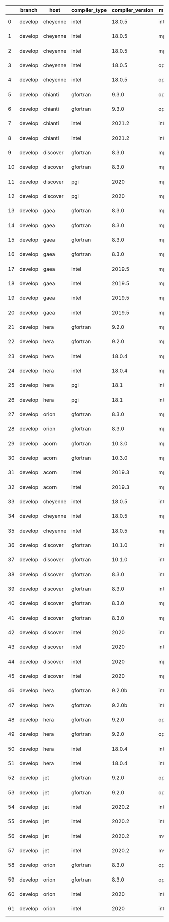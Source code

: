 |    | branch   | host     | compiler_type   | compiler_version   | mpi_type   | mpi_version        | o_g   | os     | build_passed   | unit_pass   | unit_fail   | system_pass   | system_fail   | example_pass   | example_fail   | nuopc_pass   | nuopc_fail   | hash                                                                                                                                 | modified                   |
|----|----------|----------|-----------------|--------------------|------------|--------------------|-------|--------|----------------|-------------|-------------|---------------|---------------|----------------|----------------|--------------|--------------|--------------------------------------------------------------------------------------------------------------------------------------|----------------------------|
|  0 | develop  | cheyenne | intel           | 18.0.5             | intelmpi   | 2018.4.274         | g     | Linux  | Fail           | 13695       | 0           | 49            | 0             | 80             | 0              | 50           | 0            | [artifacts](https://github.com/esmf-org/esmf-test-artifacts/tree/cheyenne/develop/cheyenne/intel/18.0.5/g/intelmpi/2018.4.274)       | 2022-02-02 20:42:40.910755 |
|  1 | develop  | cheyenne | intel           | 18.0.5             | mpt        | 2.19               | O     | Linux  | Fail           | 9071        | 0           | 49            | 0             | 80             | 0              | 50           | 0            | [artifacts](https://github.com/esmf-org/esmf-test-artifacts/tree/cheyenne/develop/cheyenne/intel/18.0.5/O/mpt/2.19)                  | 2022-02-02 20:42:40.910755 |
|  2 | develop  | cheyenne | intel           | 18.0.5             | mpt        | 2.19               | g     | Linux  | Fail           | 13695       | 0           | 49            | 0             | 80             | 0              | 50           | 0            | [artifacts](https://github.com/esmf-org/esmf-test-artifacts/tree/cheyenne/develop/cheyenne/intel/18.0.5/g/mpt/2.19)                  | 2022-02-02 20:42:40.910755 |
|  3 | develop  | cheyenne | intel           | 18.0.5             | openmpi    | 3.1.4              | O     | Linux  | Fail           | 9071        | 0           | 49            | 0             | 80             | 0              | 50           | 0            | [artifacts](https://github.com/esmf-org/esmf-test-artifacts/tree/cheyenne/develop/cheyenne/intel/18.0.5/O/openmpi/3.1.4)             | 2022-02-02 20:42:40.910755 |
|  4 | develop  | cheyenne | intel           | 18.0.5             | openmpi    | 3.1.4              | g     | Linux  | Fail           | 13695       | 0           | 49            | 0             | 80             | 0              | 50           | 0            | [artifacts](https://github.com/esmf-org/esmf-test-artifacts/tree/cheyenne/develop/cheyenne/intel/18.0.5/g/openmpi/3.1.4)             | 2022-02-02 20:42:40.910755 |
|  5 | develop  | chianti  | gfortran        | 9.3.0              | openmpi    | 4.0.5-gcc-9.3.0    | O     | Linux  | Fail           | fail        | fail        | fail          | fail          | fail           | fail           | 0            | 50           | [artifacts](https://github.com/esmf-org/esmf-test-artifacts/tree/chianti/develop/chianti/gfortran/9.3.0/O/openmpi/4.0.5-gcc-9.3.0)   | 2022-02-02 20:37:25.448985 |
|  6 | develop  | chianti  | gfortran        | 9.3.0              | openmpi    | 4.0.5-gcc-9.3.0    | g     | Linux  | Fail           | fail        | fail        | fail          | fail          | fail           | fail           | 0            | 50           | [artifacts](https://github.com/esmf-org/esmf-test-artifacts/tree/chianti/develop/chianti/gfortran/9.3.0/g/openmpi/4.0.5-gcc-9.3.0)   | 2022-02-02 20:37:25.448985 |
|  7 | develop  | chianti  | intel           | 2021.2             | intelmpi   | 2021.2.0-gcc-9.3.0 | O     | Linux  | Fail           | fail        | fail        | fail          | fail          | fail           | fail           | 0            | 50           | [artifacts](https://github.com/esmf-org/esmf-test-artifacts/tree/chianti/develop/chianti/intel/2021.2/O/intelmpi/2021.2.0-gcc-9.3.0) | 2022-02-02 20:37:25.448985 |
|  8 | develop  | chianti  | intel           | 2021.2             | intelmpi   | 2021.2.0-gcc-9.3.0 | g     | Linux  | Fail           | fail        | fail        | fail          | fail          | fail           | fail           | 0            | 50           | [artifacts](https://github.com/esmf-org/esmf-test-artifacts/tree/chianti/develop/chianti/intel/2021.2/g/intelmpi/2021.2.0-gcc-9.3.0) | 2022-02-02 20:37:25.448985 |
|  9 | develop  | discover | gfortran        | 8.3.0              | mpiuni     | None               | O     | Linux  | Fail           | 7550        | 0           | 8             | 0             | 43             | 0              | 0            | 50           | [artifacts](https://github.com/esmf-org/esmf-test-artifacts/tree/discover/develop/discover/gfortran/8.3.0/O/mpiuni/none)             | 2022-02-02 20:39:10.280662 |
| 10 | develop  | discover | gfortran        | 8.3.0              | mpiuni     | None               | g     | Linux  | Fail           | 12174       | 0           | 8             | 0             | 43             | 0              | 0            | 50           | [artifacts](https://github.com/esmf-org/esmf-test-artifacts/tree/discover/develop/discover/gfortran/8.3.0/g/mpiuni/none)             | 2022-02-02 20:39:10.280662 |
| 11 | develop  | discover | pgi             | 2020               | mpiuni     | None               | O     | Linux  | Fail           | 6928        | 622         | 6             | 2             | 40             | 3              | 0            | 50           | [artifacts](https://github.com/esmf-org/esmf-test-artifacts/tree/discover/develop/discover/pgi/2020/O/mpiuni/none)                   | 2022-02-02 20:39:10.280662 |
| 12 | develop  | discover | pgi             | 2020               | mpiuni     | None               | g     | Linux  | Fail           | 9788        | 494         | 4             | 4             | 40             | 3              | 0            | 50           | [artifacts](https://github.com/esmf-org/esmf-test-artifacts/tree/discover/develop/discover/pgi/2020/g/mpiuni/none)                   | 2022-02-02 20:39:10.280662 |
| 13 | develop  | gaea     | gfortran        | 8.3.0              | mpi        | 7.7.11             | O     | Unicos | Fail           | 9070        | 1           | 49            | 0             | 80             | 0              | 47           | 3            | [artifacts](https://github.com/esmf-org/esmf-test-artifacts/tree/gaea/develop/gaea/gfortran/8.3.0/O/mpi/7.7.11)                      | 2022-02-02 20:41:16.783091 |
| 14 | develop  | gaea     | gfortran        | 8.3.0              | mpi        | 7.7.11             | g     | Unicos | Fail           | 13694       | 1           | 49            | 0             | 80             | 0              | 47           | 3            | [artifacts](https://github.com/esmf-org/esmf-test-artifacts/tree/gaea/develop/gaea/gfortran/8.3.0/g/mpi/7.7.11)                      | 2022-02-02 20:41:16.783091 |
| 15 | develop  | gaea     | gfortran        | 8.3.0              | mpiuni     | None               | O     | Unicos | Fail           | 7550        | 0           | 8             | 0             | 43             | 0              | 0            | 50           | [artifacts](https://github.com/esmf-org/esmf-test-artifacts/tree/gaea/develop/gaea/gfortran/8.3.0/O/mpiuni/none)                     | 2022-02-02 20:41:16.783091 |
| 16 | develop  | gaea     | gfortran        | 8.3.0              | mpiuni     | None               | g     | Unicos | Fail           | 12174       | 0           | 8             | 0             | 43             | 0              | 0            | 50           | [artifacts](https://github.com/esmf-org/esmf-test-artifacts/tree/gaea/develop/gaea/gfortran/8.3.0/g/mpiuni/none)                     | 2022-02-02 20:41:16.783091 |
| 17 | develop  | gaea     | intel           | 2019.5             | mpi        | 7.7.11             | O     | Unicos | Fail           | 11916       | queued13    | 49            | 0             | 80             | 0              | 47           | 3            | [artifacts](https://github.com/esmf-org/esmf-test-artifacts/tree/gaea/develop/gaea/intel/2019.5/O/mpi/7.7.11)                        | 2022-02-02 20:41:16.783091 |
| 18 | develop  | gaea     | intel           | 2019.5             | mpi        | 7.7.11             | g     | Unicos | Fail           | 11916       | queued13    | 49            | 0             | 80             | 0              | 47           | 3            | [artifacts](https://github.com/esmf-org/esmf-test-artifacts/tree/gaea/develop/gaea/intel/2019.5/g/mpi/7.7.11)                        | 2022-02-02 20:41:16.783091 |
| 19 | develop  | gaea     | intel           | 2019.5             | mpiuni     | None               | O     | Unicos | Fail           | 10395       | queued13    | 8             | 0             | 43             | 0              | 0            | 50           | [artifacts](https://github.com/esmf-org/esmf-test-artifacts/tree/gaea/develop/gaea/intel/2019.5/O/mpiuni/none)                       | 2022-02-02 20:41:16.783091 |
| 20 | develop  | gaea     | intel           | 2019.5             | mpiuni     | None               | g     | Unicos | Fail           | 10395       | queued13    | 8             | 0             | 43             | 0              | 0            | 50           | [artifacts](https://github.com/esmf-org/esmf-test-artifacts/tree/gaea/develop/gaea/intel/2019.5/g/mpiuni/none)                       | 2022-02-02 20:41:16.783091 |
| 21 | develop  | hera     | gfortran        | 9.2.0              | mpiuni     | None               | O     | Linux  | Fail           | 7550        | 0           | 8             | 0             | 43             | 0              | 0            | 50           | [artifacts](https://github.com/esmf-org/esmf-test-artifacts/tree/hera/develop/hera/gfortran/9.2.0/O/mpiuni/none)                     | 2022-02-02 20:42:40.910755 |
| 22 | develop  | hera     | gfortran        | 9.2.0              | mpiuni     | None               | g     | Linux  | Fail           | 12174       | 0           | 8             | 0             | 43             | 0              | 0            | 50           | [artifacts](https://github.com/esmf-org/esmf-test-artifacts/tree/hera/develop/hera/gfortran/9.2.0/g/mpiuni/none)                     | 2022-02-02 20:42:40.910755 |
| 23 | develop  | hera     | intel           | 18.0.4             | mpiuni     | None               | O     | Linux  | Fail           | 7550        | 0           | 8             | 0             | 43             | 0              | 0            | 50           | [artifacts](https://github.com/esmf-org/esmf-test-artifacts/tree/hera/develop/hera/intel/18.0.4/O/mpiuni/none)                       | 2022-02-02 20:42:40.910755 |
| 24 | develop  | hera     | intel           | 18.0.4             | mpiuni     | None               | g     | Linux  | Fail           | 12174       | 0           | 8             | 0             | 43             | 0              | 0            | 50           | [artifacts](https://github.com/esmf-org/esmf-test-artifacts/tree/hera/develop/hera/intel/18.0.4/g/mpiuni/none)                       | 2022-02-02 20:42:40.910755 |
| 25 | develop  | hera     | pgi             | 18.1               | intelmpi   | 2018.0.4           | O     | Linux  | Fail           | fail        | fail        | fail          | fail          | fail           | fail           | 0            | 50           | [artifacts](https://github.com/esmf-org/esmf-test-artifacts/tree/hera/develop/hera/pgi/18.1/O/intelmpi/2018.0.4)                     | 2022-02-02 20:42:40.910755 |
| 26 | develop  | hera     | pgi             | 18.1               | intelmpi   | 2018.0.4           | g     | Linux  | Fail           | fail        | fail        | fail          | fail          | fail           | fail           | 0            | 50           | [artifacts](https://github.com/esmf-org/esmf-test-artifacts/tree/hera/develop/hera/pgi/18.1/g/intelmpi/2018.0.4)                     | 2022-02-02 20:42:40.910755 |
| 27 | develop  | orion    | gfortran        | 8.3.0              | mpiuni     | None               | O     | Linux  | Fail           | fail        | fail        | fail          | fail          | fail           | fail           | queued       | queued       | [artifacts](https://github.com/esmf-org/esmf-test-artifacts/tree/orion/develop/orion/gfortran/8.3.0/O/mpiuni/none)                   | 2022-02-02 20:14:59.039266 |
| 28 | develop  | orion    | gfortran        | 8.3.0              | mpiuni     | None               | g     | Linux  | Fail           | 12174       | 0           | 8             | 0             | 43             | 0              | 0            | 50           | [artifacts](https://github.com/esmf-org/esmf-test-artifacts/tree/orion/develop/orion/gfortran/8.3.0/g/mpiuni/none)                   | 2022-02-02 20:14:59.039266 |
| 29 | develop  | acorn    | gfortran        | 10.3.0             | mpich3     | 8.1.7              | O     | Linux  | Pass           | 9071        | 0           | 49            | 0             | 80             | 0              | 50           | 0            | [artifacts](https://github.com/esmf-org/esmf-test-artifacts/tree/acorn/develop/acorn/gfortran/10.3.0/O/mpich3/8.1.7)                 | 2022-02-02 20:31:36.321349 |
| 30 | develop  | acorn    | gfortran        | 10.3.0             | mpich3     | 8.1.7              | g     | Linux  | Pass           | 13695       | 0           | 49            | 0             | 80             | 0              | 50           | 0            | [artifacts](https://github.com/esmf-org/esmf-test-artifacts/tree/acorn/develop/acorn/gfortran/10.3.0/g/mpich3/8.1.7)                 | 2022-02-02 20:31:36.321349 |
| 31 | develop  | acorn    | intel           | 2019.3             | mpi        | 8.1.7              | O     | Linux  | Pass           | 11931       | queued28    | 49            | 0             | 80             | 0              | 50           | 0            | [artifacts](https://github.com/esmf-org/esmf-test-artifacts/tree/acorn/develop/acorn/intel/2019.3/O/mpi/8.1.7)                       | 2022-02-02 20:31:36.321349 |
| 32 | develop  | acorn    | intel           | 2019.3             | mpi        | 8.1.7              | g     | Linux  | Pass           | 11931       | queued28    | 49            | 0             | 80             | 0              | 50           | 0            | [artifacts](https://github.com/esmf-org/esmf-test-artifacts/tree/acorn/develop/acorn/intel/2019.3/g/mpi/8.1.7)                       | 2022-02-02 20:31:36.321349 |
| 33 | develop  | cheyenne | intel           | 18.0.5             | intelmpi   | 2018.4.274         | O     | Linux  | Pass           | fail        | fail        | fail          | fail          | fail           | fail           | queued       | queued       | [artifacts](https://github.com/esmf-org/esmf-test-artifacts/tree/cheyenne/develop/cheyenne/intel/18.0.5/O/intelmpi/2018.4.274)       | 2022-02-02 20:39:10.280662 |
| 34 | develop  | cheyenne | intel           | 18.0.5             | mpiuni     | none               | O     | Linux  | Pass           | fail        | fail        | fail          | fail          | fail           | fail           | queued       | queued       | [artifacts](https://github.com/esmf-org/esmf-test-artifacts/tree/cheyenne/develop/cheyenne/intel/18.0.5/O/mpiuni/none)               | 2022-02-02 20:34:20.061437 |
| 35 | develop  | cheyenne | intel           | 18.0.5             | mpiuni     | none               | g     | Linux  | Pass           | fail        | fail        | fail          | fail          | fail           | fail           | queued       | queued       | [artifacts](https://github.com/esmf-org/esmf-test-artifacts/tree/cheyenne/develop/cheyenne/intel/18.0.5/g/mpiuni/none)               | 2022-02-02 20:34:20.061437 |
| 36 | develop  | discover | gfortran        | 10.1.0             | intelmpi   | 19.1.3.304         | O     | Linux  | Pass           | 9056        | 15          | 49            | 0             | 80             | 0              | 50           | 0            | [artifacts](https://github.com/esmf-org/esmf-test-artifacts/tree/discover/develop/discover/gfortran/10.1.0/O/intelmpi/19.1.3.304)    | 2022-02-02 20:39:10.280662 |
| 37 | develop  | discover | gfortran        | 10.1.0             | intelmpi   | 19.1.3.304         | g     | Linux  | Pass           | 13680       | 15          | 49            | 0             | 80             | 0              | 50           | 0            | [artifacts](https://github.com/esmf-org/esmf-test-artifacts/tree/discover/develop/discover/gfortran/10.1.0/g/intelmpi/19.1.3.304)    | 2022-02-02 20:39:10.280662 |
| 38 | develop  | discover | gfortran        | 8.3.0              | intelmpi   | 19.1.3.304         | O     | Linux  | Pass           | 9056        | 15          | 49            | 0             | 80             | 0              | 50           | 0            | [artifacts](https://github.com/esmf-org/esmf-test-artifacts/tree/discover/develop/discover/gfortran/8.3.0/O/intelmpi/19.1.3.304)     | 2022-02-02 20:39:10.280662 |
| 39 | develop  | discover | gfortran        | 8.3.0              | intelmpi   | 19.1.3.304         | g     | Linux  | Pass           | 13680       | 15          | 49            | 0             | 80             | 0              | 50           | 0            | [artifacts](https://github.com/esmf-org/esmf-test-artifacts/tree/discover/develop/discover/gfortran/8.3.0/g/intelmpi/19.1.3.304)     | 2022-02-02 20:39:10.280662 |
| 40 | develop  | discover | gfortran        | 8.3.0              | mpt        | 2.17               | O     | Linux  | Pass           | 9071        | 0           | 49            | 0             | 80             | 0              | 46           | 4            | [artifacts](https://github.com/esmf-org/esmf-test-artifacts/tree/discover/develop/discover/gfortran/8.3.0/O/mpt/2.17)                | 2022-02-02 20:39:10.280662 |
| 41 | develop  | discover | gfortran        | 8.3.0              | mpt        | 2.17               | g     | Linux  | Pass           | 13695       | 0           | 49            | 0             | 80             | 0              | 46           | 4            | [artifacts](https://github.com/esmf-org/esmf-test-artifacts/tree/discover/develop/discover/gfortran/8.3.0/g/mpt/2.17)                | 2022-02-02 20:39:10.280662 |
| 42 | develop  | discover | intel           | 2020               | intelmpi   | 19.1.3.304         | O     | Linux  | Pass           | 9071        | 0           | 49            | 0             | 80             | 0              | 50           | 0            | [artifacts](https://github.com/esmf-org/esmf-test-artifacts/tree/discover/develop/discover/intel/2020/O/intelmpi/19.1.3.304)         | 2022-02-02 20:39:10.280662 |
| 43 | develop  | discover | intel           | 2020               | intelmpi   | 19.1.3.304         | g     | Linux  | Pass           | 13695       | 0           | 49            | 0             | 80             | 0              | 50           | 0            | [artifacts](https://github.com/esmf-org/esmf-test-artifacts/tree/discover/develop/discover/intel/2020/g/intelmpi/19.1.3.304)         | 2022-02-02 20:39:10.280662 |
| 44 | develop  | discover | intel           | 2020               | mpt        | 2.17               | O     | Linux  | Pass           | 9071        | 0           | 49            | 0             | 80             | 0              | 50           | 0            | [artifacts](https://github.com/esmf-org/esmf-test-artifacts/tree/discover/develop/discover/intel/2020/O/mpt/2.17)                    | 2022-02-02 20:39:10.280662 |
| 45 | develop  | discover | intel           | 2020               | mpt        | 2.17               | g     | Linux  | Pass           | 13695       | 0           | 49            | 0             | 80             | 0              | 50           | 0            | [artifacts](https://github.com/esmf-org/esmf-test-artifacts/tree/discover/develop/discover/intel/2020/g/mpt/2.17)                    | 2022-02-02 20:39:10.280662 |
| 46 | develop  | hera     | gfortran        | 9.2.0b             | intelmpi   | 2020               | O     | Linux  | Pass           | 9055        | 16          | 49            | 0             | 80             | 0              | 50           | 0            | [artifacts](https://github.com/esmf-org/esmf-test-artifacts/tree/hera/develop/hera/gfortran/9.2.0b/O/intelmpi/2020)                  | 2022-02-02 20:42:40.910755 |
| 47 | develop  | hera     | gfortran        | 9.2.0b             | intelmpi   | 2020               | g     | Linux  | Pass           | 13680       | 15          | 49            | 0             | 80             | 0              | 50           | 0            | [artifacts](https://github.com/esmf-org/esmf-test-artifacts/tree/hera/develop/hera/gfortran/9.2.0b/g/intelmpi/2020)                  | 2022-02-02 20:42:40.910755 |
| 48 | develop  | hera     | gfortran        | 9.2.0              | openmpi    | 3.1.4              | O     | Linux  | Pass           | 9070        | 1           | 49            | 0             | 80             | 0              | 50           | 0            | [artifacts](https://github.com/esmf-org/esmf-test-artifacts/tree/hera/develop/hera/gfortran/9.2.0/O/openmpi/3.1.4)                   | 2022-02-02 20:42:40.910755 |
| 49 | develop  | hera     | gfortran        | 9.2.0              | openmpi    | 3.1.4              | g     | Linux  | Pass           | 13695       | 0           | 49            | 0             | 80             | 0              | 50           | 0            | [artifacts](https://github.com/esmf-org/esmf-test-artifacts/tree/hera/develop/hera/gfortran/9.2.0/g/openmpi/3.1.4)                   | 2022-02-02 20:42:40.910755 |
| 50 | develop  | hera     | intel           | 18.0.4             | intelmpi   | 2018.4.274         | O     | Linux  | Pass           | 9071        | 0           | 49            | 0             | 80             | 0              | 50           | 0            | [artifacts](https://github.com/esmf-org/esmf-test-artifacts/tree/hera/develop/hera/intel/18.0.4/O/intelmpi/2018.4.274)               | 2022-02-02 20:42:40.910755 |
| 51 | develop  | hera     | intel           | 18.0.4             | intelmpi   | 2018.4.274         | g     | Linux  | Pass           | 13695       | 0           | 49            | 0             | 80             | 0              | 50           | 0            | [artifacts](https://github.com/esmf-org/esmf-test-artifacts/tree/hera/develop/hera/intel/18.0.4/g/intelmpi/2018.4.274)               | 2022-02-02 20:42:40.910755 |
| 52 | develop  | jet      | gfortran        | 9.2.0              | openmpi    | 3.1.4              | O     | Linux  | Pass           | 9071        | 0           | 49            | 0             | 80             | 0              | 50           | 0            | [artifacts](https://github.com/esmf-org/esmf-test-artifacts/tree/jet/develop/jet/gfortran/9.2.0/O/openmpi/3.1.4)                     | 2022-02-02 20:43:57.747446 |
| 53 | develop  | jet      | gfortran        | 9.2.0              | openmpi    | 3.1.4              | g     | Linux  | Pass           | 13695       | 0           | 49            | 0             | 80             | 0              | 50           | 0            | [artifacts](https://github.com/esmf-org/esmf-test-artifacts/tree/jet/develop/jet/gfortran/9.2.0/g/openmpi/3.1.4)                     | 2022-02-02 20:43:57.747446 |
| 54 | develop  | jet      | intel           | 2020.2             | intelmpi   | 2020.2             | O     | Linux  | Pass           | 11939       | queued36    | 49            | 0             | 80             | 0              | 50           | 0            | [artifacts](https://github.com/esmf-org/esmf-test-artifacts/tree/jet/develop/jet/intel/2020.2/O/intelmpi/2020.2)                     | 2022-02-02 20:43:57.747446 |
| 55 | develop  | jet      | intel           | 2020.2             | intelmpi   | 2020.2             | g     | Linux  | Pass           | 13695       | 0           | 49            | 0             | 80             | 0              | 50           | 0            | [artifacts](https://github.com/esmf-org/esmf-test-artifacts/tree/jet/develop/jet/intel/2020.2/g/intelmpi/2020.2)                     | 2022-02-02 20:43:57.747446 |
| 56 | develop  | jet      | intel           | 2020.2             | mvapich2   | 2.3                | O     | Linux  | Pass           | 11939       | queued36    | 49            | 0             | 80             | 0              | 44           | 6            | [artifacts](https://github.com/esmf-org/esmf-test-artifacts/tree/jet/develop/jet/intel/2020.2/O/mvapich2/2.3)                        | 2022-02-02 20:43:57.747446 |
| 57 | develop  | jet      | intel           | 2020.2             | mvapich2   | 2.3                | g     | Linux  | Pass           | 13695       | 0           | 49            | 0             | 80             | 0              | 44           | 6            | [artifacts](https://github.com/esmf-org/esmf-test-artifacts/tree/jet/develop/jet/intel/2020.2/g/mvapich2/2.3)                        | 2022-02-02 20:43:57.747446 |
| 58 | develop  | orion    | gfortran        | 8.3.0              | openmpi    | 4.0.2              | O     | Linux  | Pass           | fail        | fail        | fail          | fail          | fail           | fail           | queued       | queued       | [artifacts](https://github.com/esmf-org/esmf-test-artifacts/tree/orion/develop/orion/gfortran/8.3.0/O/openmpi/4.0.2)                 | 2022-02-02 20:14:59.039266 |
| 59 | develop  | orion    | gfortran        | 8.3.0              | openmpi    | 4.0.2              | g     | Linux  | Pass           | fail        | fail        | fail          | fail          | fail           | fail           | queued       | queued       | [artifacts](https://github.com/esmf-org/esmf-test-artifacts/tree/orion/develop/orion/gfortran/8.3.0/g/openmpi/4.0.2)                 | 2022-02-02 20:14:59.039266 |
| 60 | develop  | orion    | intel           | 2020               | intelmpi   | 2020.2             | O     | Linux  | Pass           | fail        | fail        | fail          | fail          | fail           | fail           | queued       | queued       | [artifacts](https://github.com/esmf-org/esmf-test-artifacts/tree/orion/develop/orion/intel/2020/O/intelmpi/2020.2)                   | 2022-02-02 20:14:59.039266 |
| 61 | develop  | orion    | intel           | 2020               | intelmpi   | 2020.2             | g     | Linux  | Pass           | fail        | fail        | fail          | fail          | fail           | fail           | queued       | queued       | [artifacts](https://github.com/esmf-org/esmf-test-artifacts/tree/orion/develop/orion/intel/2020/g/intelmpi/2020.2)                   | 2022-02-02 20:14:59.039266 |